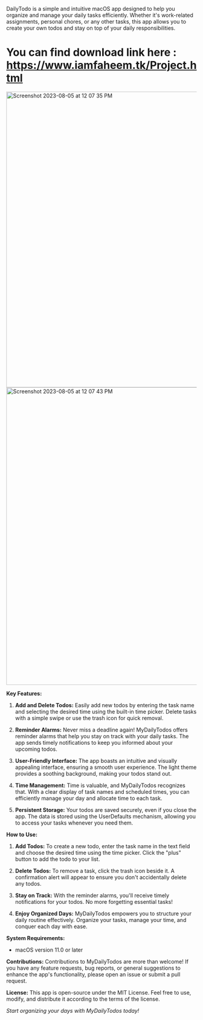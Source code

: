 DailyTodo is a simple and intuitive macOS app designed to help you organize and manage your daily tasks efficiently. Whether it's work-related assignments, personal chores, or any other tasks, this app allows you to create your own todos and stay on top of your daily responsibilities.

# You can find download link here : https://www.iamfaheem.tk/Project.html

<img width="782" alt="Screenshot 2023-08-05 at 12 07 35 PM" src="https://github.com/faheem-cmd/daily-todo-macos/assets/56709898/2f11459d-c372-4654-a1b0-d6803922a3e8"><img width="787" alt="Screenshot 2023-08-05 at 12 07 43 PM" src="https://github.com/faheem-cmd/daily-todo-macos/assets/56709898/bbc069e2-f946-4531-b123-729ce08d718b">

**Key Features:**
1. **Add and Delete Todos:** Easily add new todos by entering the task name and selecting the desired time using the built-in time picker. Delete tasks with a simple swipe or use the trash icon for quick removal.

2. **Reminder Alarms:** Never miss a deadline again! MyDailyTodos offers reminder alarms that help you stay on track with your daily tasks. The app sends timely notifications to keep you informed about your upcoming todos.

3. **User-Friendly Interface:** The app boasts an intuitive and visually appealing interface, ensuring a smooth user experience. The light theme provides a soothing background, making your todos stand out.

4. **Time Management:** Time is valuable, and MyDailyTodos recognizes that. With a clear display of task names and scheduled times, you can efficiently manage your day and allocate time to each task.

5. **Persistent Storage:** Your todos are saved securely, even if you close the app. The data is stored using the UserDefaults mechanism, allowing you to access your tasks whenever you need them.

**How to Use:**
1. **Add Todos:** To create a new todo, enter the task name in the text field and choose the desired time using the time picker. Click the "plus" button to add the todo to your list.

2. **Delete Todos:** To remove a task, click the trash icon beside it. A confirmation alert will appear to ensure you don't accidentally delete any todos.

3. **Stay on Track:** With the reminder alarms, you'll receive timely notifications for your todos. No more forgetting essential tasks!

4. **Enjoy Organized Days:** MyDailyTodos empowers you to structure your daily routine effectively. Organize your tasks, manage your time, and conquer each day with ease.

**System Requirements:**
- macOS version 11.0 or later

**Contributions:**
Contributions to MyDailyTodos are more than welcome! If you have any feature requests, bug reports, or general suggestions to enhance the app's functionality, please open an issue or submit a pull request.

**License:**
This app is open-source under the MIT License. Feel free to use, modify, and distribute it according to the terms of the license.

*Start organizing your days with MyDailyTodos today!*
